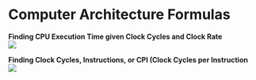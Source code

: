 # Computer Architecture Formulas

**Finding CPU Execution Time given Clock Cycles and Clock Rate**  
<img src="https://latex.codecogs.com/gif.latex?CPUTime=\frac{ClockCycles}{ClockRate}" />

**Finding Clock Cycles, Instructions, or CPI (Clock Cycles per Instruction**  
<img src="https://latex.codecogs.com/gif.latex?ClockCycles=Instructions&timesCPI" />